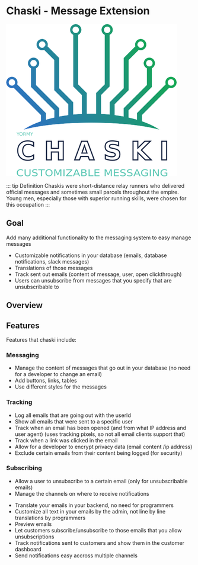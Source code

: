 # Chaski - Message Extension

![chaski](../../assets/images/chaski.png)

::: tip Definition
Chaskis were short-distance relay runners who delivered official messages and sometimes small parcels throughout the empire. Young men, especially those with superior running skills, were chosen for this occupation
:::

## Goal
Add many additional functionality to the messaging system to easy manage messages
- Customizable notifications in your database (emails, database notifications, slack messages)
- Translations of those messages
- Track sent out emails (content of message, user, open clickthrough)
- Users can unsubscribe from messages that you specify that are unsubscribable to

## Overview


## Features
Features that chaski include:

### Messaging
- Manage the content of messages that go out in your database (no need for a developer to change an email)
- Add buttons, links, tables
- Use different styles for the messages

### Tracking
- Log all emails that are going out with the userId
- Show all emails that were sent to a specific user
- Track when an email has been opened (and from what IP address and user agent) (uses tracking pixels, so not all email clients support that)
- Track when a link was clicked in the email
- Allow for a developer to encrypt privacy data (email content /ip address)
- Exclude certain emails from their content being logged (for security)

### Subscribing
- Allow a user to unsubscribe to a certain email (only for unsubscribable emails)
- Manage the channels on where to receive notifications


* Translate your emails in your backend, no need for programmers
* Customize all text in your emails by the admin, not line by line translations by programmers
* Preview emails
* Let customers subscribe/unsubscribe to those emails that you allow unsubscriptions
* Track notifications sent to customers and show them in the customer dashboard
* Send notifications easy accross multiple channels

<!--@include: ../guide/basic/frontend.md-->
